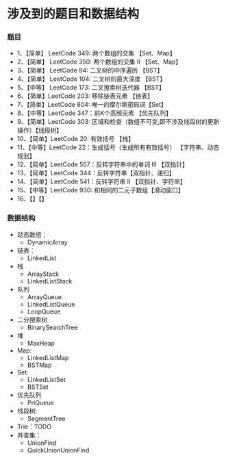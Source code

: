 # 涉及到的题目和数据结构

### 题目
- 1、【简单】 LeetCode 349: 两个数组的交集 【Set、Map】
- 2、【简单】 LeetCode 350: 两个数组的交集 II 【Set、Map】
- 3、【简单】 LeetCode 94: 二叉树的中序遍历 【BST】
- 4、【简单】 LeetCode 104: 二叉树的最大深度 【BST】
- 5、【中等】 LeetCode 173: 二叉搜索树迭代器 【BST】
- 6、【简单】LeetCode 203: 移除链表元素 【链表】
- 7、【简单】LeetCode 804: 唯一的摩尔斯密码词【Set】
- 8、【中等】LeetCode 347：前K个高频元素 【优先队列】
- 9、【简单】LeetCode 303: 区域和检查（数组不可变,即不涉及线段树的更新操作）【线段树】
- 10、【简单】LeetCode 20: 有效括号 【栈】
- 11、【中等】LeetCode 22：生成括号（生成所有有效括号） 【字符串、动态规划】
- 12、【简单】LeetCode 557：反转字符串中的单词 III 【双指针】
- 13、【简单】LeetCode 344：反转字符串【双指针、递归】
- 14、【简单】LeetCode 541：反转字符串 II 【双指针、字符串】
- 15、【中等】LeetCode 930: 和相同的二元子数组【滑动窗口】
- 16、【】【】


### 数据结构  
- 动态数组：
  * DynamicArray
- 链表：
  * LinkedList
- 栈
  * ArrayStack
  * LinkedListStack
- 队列
  * ArrayQueue
  * LinkedListQueue
  * LoopQueue  
- 二分搜索树
  * BinarySearchTree
- 堆
  * MaxHeap
- Map:
  * LinkedListMap
  * BSTMap
- Set: 
  * LinkedListSet
  * BSTSet
- 优先队列
  * PriQueue
- 线段树:
  * SegmentTree
- Trie：TODO
- 并查集：
  * UnionFind
  * QuickUnionUnionFind  